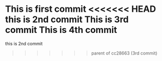 This is first commit
<<<<<<< HEAD
this is 2nd commit
This is 3rd commit
This is 4th commit
=======
this is 2nd commit
>>>>>>> parent of cc28663 (3rd commit)
